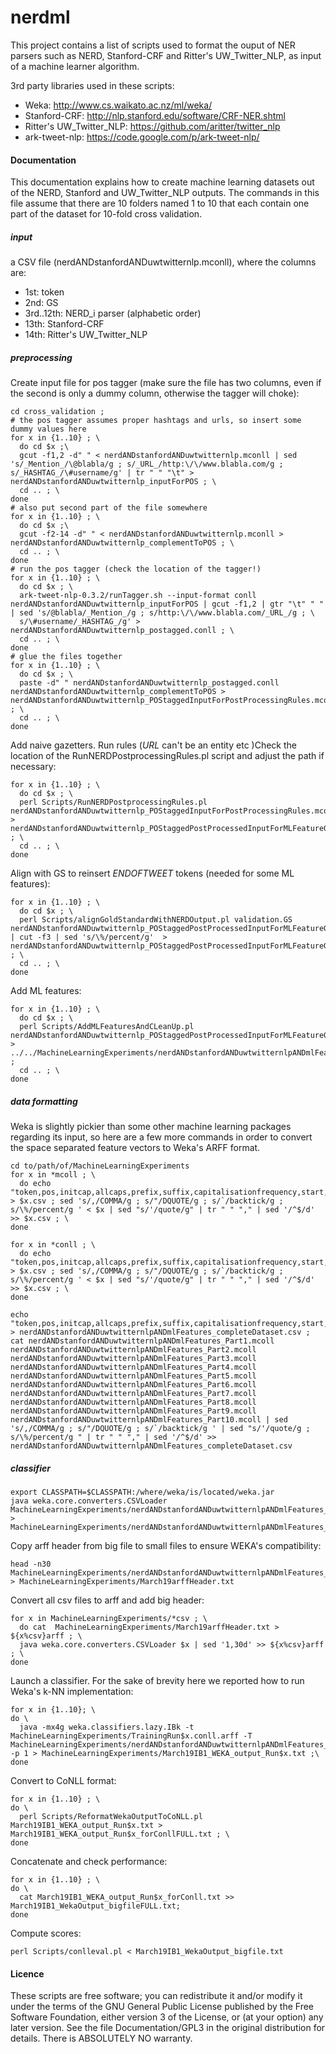 nerdml
======

This project contains a list of scripts used to format the ouput of NER parsers such as 
NERD, Stanford-CRF and Ritter's UW_Twitter_NLP, as input of a machine learner algorithm.

3rd party libraries used in these scripts:
- Weka: http://www.cs.waikato.ac.nz/ml/weka/
- Stanford-CRF: http://nlp.stanford.edu/software/CRF-NER.shtml
- Ritter's UW_Twitter_NLP: https://github.com/aritter/twitter_nlp
- ark-tweet-nlp: https://code.google.com/p/ark-tweet-nlp/

#### Documentation
This documentation explains how to create machine learning datasets out of the NERD, Stanford and UW_Twitter_NLP outputs. 
The commands in this file assume that there are 10 folders named 1 to 10 that each contain one part of the dataset for 10-fold cross validation.
    
##### input
a CSV file (nerdANDstanfordANDuwtwitternlp.mconll), where the columns are: 
- 1st:       token
- 2nd:       GS
- 3rd..12th: NERD_i parser (alphabetic order)
- 13th:      Stanford-CRF
- 14th:      Ritter's UW_Twitter_NLP

##### preprocessing
Create input file for pos tagger (make sure the file has two columns, even if the second is only a dummy column, otherwise the tagger will choke):   

    cd cross_validation ;
    # the pos tagger assumes proper hashtags and urls, so insert some dummy values here
    for x in {1..10} ; \
      do cd $x ;\ 
      gcut -f1,2 -d" " < nerdANDstanfordANDuwtwitternlp.mconll | sed 's/_Mention_/\@blabla/g ; s/_URL_/http:\/\/www.blabla.com/g ; s/_HASHTAG_/\#username/g' | tr " " "\t" > nerdANDstanfordANDuwtwitternlp_inputForPOS ; \
      cd .. ; \
    done
    # also put second part of the file somewhere 
    for x in {1..10} ; \ 
      do cd $x ;\
      gcut -f2-14 -d" " < nerdANDstanfordANDuwtwitternlp.mconll > nerdANDstanfordANDuwtwitternlp_complementToPOS ; \
      cd .. ; \
    done
    # run the pos tagger (check the location of the tagger!)
    for x in {1..10} ; \
      do cd $x ; \
      ark-tweet-nlp-0.3.2/runTagger.sh --input-format conll nerdANDstanfordANDuwtwitternlp_inputForPOS | gcut -f1,2 | gtr "\t" " " | sed 's/@blabla/_Mention_/g ; s/http:\/\/www.blabla.com/_URL_/g ; \
      s/\#username/_HASHTAG_/g' > nerdANDstanfordANDuwtwitternlp_postagged.conll ; \
      cd .. ; \
    done
    # glue the files together 
    for x in {1..10} ; \
      do cd $x ; \
      paste -d" " nerdANDstanfordANDuwtwitternlp_postagged.conll nerdANDstanfordANDuwtwitternlp_complementToPOS > nerdANDstanfordANDuwtwitternlp_POStaggedInputForPostProcessingRules.mcoll ; \
      cd .. ; \
    done 


Add naive gazetters. Run rules (_URL_ can't be an entity etc )Check the location of the RunNERDPostprocessingRules.pl script and adjust the path if necessary:  

    for x in {1..10} ; \
      do cd $x ; \
      perl Scripts/RunNERDPostprocessingRules.pl nerdANDstanfordANDuwtwitternlp_POStaggedInputForPostProcessingRules.mcoll > nerdANDstanfordANDuwtwitternlp_POStaggedPostProcessedInputForMLFeatureGeneration.mcoll ; \
      cd .. ; \
    done
    

Align with GS to reinsert _ENDOFTWEET_ tokens (needed for some ML features):

    for x in {1..10} ; \
      do cd $x ; \
      perl Scripts/alignGoldStandardWithNERDOutput.pl validation.GS nerdANDstanfordANDuwtwitternlp_POStaggedPostProcessedInputForMLFeatureGeneration.mcoll | cut -f3 | sed 's/\%/percent/g'  > nerdANDstanfordANDuwtwitternlp_POStaggedPostProcessedInputForMLFeatureGeneration_aligned.mcoll ; \
      cd .. ; \
    done  


Add ML features:

    for x in {1..10} ; \
      do cd $x ; \
      perl Scripts/AddMLFeaturesAndCLeanUp.pl nerdANDstanfordANDuwtwitternlp_POStaggedPostProcessedInputForMLFeatureGeneration_aligned.mcoll > ../../MachineLearningExperiments/nerdANDstanfordANDuwtwitternlpANDmlFeatures_Part$x.mcoll ; 
      cd .. ; \
    done 

##### data formatting

Weka is slightly pickier than some other machine learning packages regarding its input, so here are a few more commands in order to convert the space separated feature vectors to Weka's ARFF format. 

    cd to/path/of/MachineLearningExperiments
    for x in *mcoll ; \
      do echo "token,pos,initcap,allcaps,prefix,suffix,capitalisationfrequency,start,end,alchemy,spotlight,extractiv,lupedia,opencalais,saplo,textrazor,wikimeta,yahoo,zemanta,stanford,ritter,class" > $x.csv ; sed 's/,/COMMA/g ; s/"/DQUOTE/g ; s/`/backtick/g ; s/\%/percent/g ' < $x | sed "s/'/quote/g" | tr " " "," | sed '/^$/d' >> $x.csv ; \
    done

    for x in *conll ; \
      do echo "token,pos,initcap,allcaps,prefix,suffix,capitalisationfrequency,start,end,alchemy,spotlight,extractiv,lupedia,opencalais,saplo,textrazor,wikimeta,yahoo,zemanta,stanford,ritter,class" > $x.csv ; sed 's/,/COMMA/g ; s/"/DQUOTE/g ; s/`/backtick/g ; s/\%/percent/g ' < $x | sed "s/'/quote/g" | tr " " "," | sed '/^$/d' >> $x.csv ; \
    done 

    echo "token,pos,initcap,allcaps,prefix,suffix,capitalisationfrequency,start,end,alchemy,spotlight,extractiv,lupedia,opencalais,saplo,textrazor,wikimeta,yahoo,zemanta,stanford,ritter,class" > nerdANDstanfordANDuwtwitternlpANDmlFeatures_completeDataset.csv ; 
    cat nerdANDstanfordANDuwtwitternlpANDmlFeatures_Part1.mcoll nerdANDstanfordANDuwtwitternlpANDmlFeatures_Part2.mcoll nerdANDstanfordANDuwtwitternlpANDmlFeatures_Part3.mcoll nerdANDstanfordANDuwtwitternlpANDmlFeatures_Part4.mcoll nerdANDstanfordANDuwtwitternlpANDmlFeatures_Part5.mcoll nerdANDstanfordANDuwtwitternlpANDmlFeatures_Part6.mcoll nerdANDstanfordANDuwtwitternlpANDmlFeatures_Part7.mcoll nerdANDstanfordANDuwtwitternlpANDmlFeatures_Part8.mcoll nerdANDstanfordANDuwtwitternlpANDmlFeatures_Part9.mcoll nerdANDstanfordANDuwtwitternlpANDmlFeatures_Part10.mcoll | sed 's/,/COMMA/g ; s/"/DQUOTE/g ; s/`/backtick/g ' | sed "s/'/quote/g ; s/\%/percent/g " | tr " " "," | sed '/^$/d' >> nerdANDstanfordANDuwtwitternlpANDmlFeatures_completeDataset.csv

##### classifier

    export CLASSPATH=$CLASSPATH:/where/weka/is/located/weka.jar
    java weka.core.converters.CSVLoader MachineLearningExperiments/nerdANDstanfordANDuwtwitternlpANDmlFeatures_completeDataset.csv > MachineLearningExperiments/nerdANDstanfordANDuwtwitternlpANDmlFeatures_completeDataset.arff


Copy arff header from big file to small files to ensure WEKA's compatibility:

    head -n30 MachineLearningExperiments/nerdANDstanfordANDuwtwitternlpANDmlFeatures_completeDataset.arff > MachineLearningExperiments/March19arffHeader.txt


Convert all csv files to arff and add big header:

    for x in MachineLearningExperiments/*csv ; \
      do cat  MachineLearningExperiments/March19arffHeader.txt > ${x%csv}arff ; \
      java weka.core.converters.CSVLoader $x | sed '1,30d' >> ${x%csv}arff ; \
    done 


Launch a classifier. For the sake of brevity here we reported how to run Weka's k-NN implementation:

    for x in {1..10}; \
    do \
      java -mx4g weka.classifiers.lazy.IBk -t MachineLearningExperiments/TrainingRun$x.conll.arff -T MachineLearningExperiments/nerdANDstanfordANDuwtwitternlpANDmlFeatures_Part$x.mcoll.arff -p 1 > MachineLearningExperiments/March19IB1_WEKA_output_Run$x.txt ;\
    done


Convert to CoNLL format:

    for x in {1..10} ; \
    do \
      perl Scripts/ReformatWekaOutputToCoNLL.pl March19IB1_WEKA_output_Run$x.txt > March19IB1_WEKA_output_Run$x_forConllFULL.txt ; \
    done 


Concatenate and check performance:
    
    for x in {1..10} ; \
    do \ 
      cat March19IB1_WEKA_output_Run$x_forConll.txt >> March19IB1_WekaOutput_bigfileFULL.txt;
    done

Compute scores:

    perl Scripts/conlleval.pl < March19IB1_WekaOutput_bigfile.txt 

#### Licence
These scripts are free software; you can redistribute it and/or modify it
under the terms of the GNU General Public License published by
the Free Software Foundation, either version 3 of the License, or (at 
your option) any later version. See the file Documentation/GPL3 in the
original distribution for details. There is ABSOLUTELY NO warranty. 
